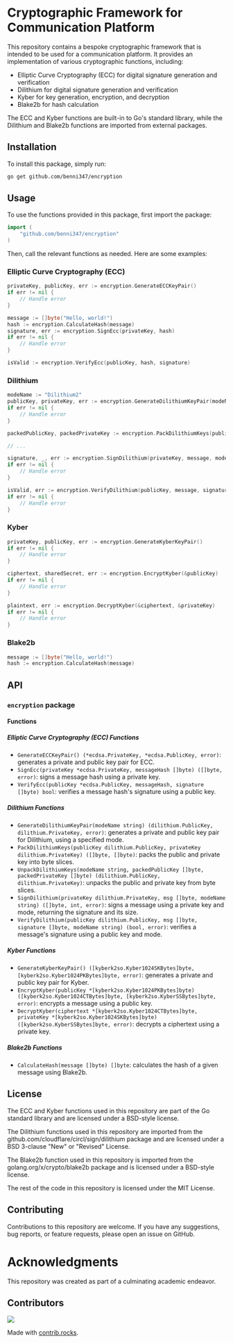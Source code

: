 # **Cryptographic Framework for Communication Platform**

This repository contains a bespoke cryptographic framework that is intended to be used for a communication platform. It provides an implementation of various cryptographic functions, including:

- Elliptic Curve Cryptography (ECC) for digital signature generation and verification
- Dilithium for digital signature generation and verification
- Kyber for key generation, encryption, and decryption
- Blake2b for hash calculation

The ECC and Kyber functions are built-in to Go's standard library, while the Dilithium and Blake2b functions are imported from external packages.

## Installation

To install this package, simply run:

```bash
go get github.com/benni347/encryption
```

## Usage

To use the functions provided in this package, first import the package:

```go
import (
    "github.com/benni347/encryption"
)
```

Then, call the relevant functions as needed. Here are some examples:

### Elliptic Curve Cryptography (ECC)

```go
privateKey, publicKey, err := encryption.GenerateECCKeyPair()
if err != nil {
    // Handle error
}

message := []byte("Hello, world!")
hash := encryption.CalculateHash(message)
signature, err := encryption.SignEcc(privateKey, hash)
if err != nil {
    // Handle error
}

isValid := encryption.VerifyEcc(publicKey, hash, signature)
```

### Dilithium

```go
modeName := "Dilithium2"
publicKey, privateKey, err := encryption.GenerateDilithiumKeyPair(modeName)
if err != nil {
    // Handle error
}

packedPublicKey, packedPrivateKey := encryption.PackDilithiumKeys(publicKey, privateKey)

// ...

signature, _, err := encryption.SignDilithium(privateKey, message, modeName)
if err != nil {
    // Handle error
}

isValid, err := encryption.VerifyDilithium(publicKey, message, signature, modeName)
if err != nil {
    // Handle error
}
```

### Kyber

```go
privateKey, publicKey, err := encryption.GenerateKyberKeyPair()
if err != nil {
    // Handle error
}

ciphertext, sharedSecret, err := encryption.EncryptKyber(&publicKey)
if err != nil {
    // Handle error
}

plaintext, err := encryption.DecryptKyber(&ciphertext, &privateKey)
if err != nil {
    // Handle error
}
```

### Blake2b

```go
message := []byte("Hello, world!")
hash := encryption.CalculateHash(message)
```

## API

### `encryption` package

#### Functions

##### Elliptic Curve Cryptography (ECC) Functions

- `GenerateECCKeyPair() (*ecdsa.PrivateKey, *ecdsa.PublicKey, error)`: generates a private and public key pair for ECC.
- `SignEcc(privateKey *ecdsa.PrivateKey, messageHash []byte) ([]byte, error)`: signs a message hash using a private key.
- `VerifyEcc(publicKey *ecdsa.PublicKey, messageHash, signature []byte) bool`: verifies a message hash's signature using a public key.

##### Dilithium Functions

- `GenerateDilithiumKeyPair(modeName string) (dilithium.PublicKey, dilithium.PrivateKey, error)`: generates a private and public key pair for Dilithium, using a specified mode.
- `PackDilithiumKeys(publicKey dilithium.PublicKey, privateKey dilithium.PrivateKey) ([]byte, []byte)`: packs the public and private key into byte slices.
- `UnpackDilithiumKeys(modeName string, packedPublicKey []byte, packedPrivateKey []byte) (dilithium.PublicKey, dilithium.PrivateKey)`: unpacks the public and private key from byte slices.
- `SignDilithium(privateKey dilithium.PrivateKey, msg []byte, modeName string) ([]byte, int, error)`: signs a message using a private key and mode, returning the signature and its size.
- `VerifyDilithium(publicKey dilithium.PublicKey, msg []byte, signature []byte, modeName string) (bool, error)`: verifies a message's signature using a public key and mode.

##### Kyber Functions

- `GenerateKyberKeyPair() ([kyberk2so.Kyber1024SKBytes]byte, [kyberk2so.Kyber1024PKBytes]byte, error)`: generates a private and public key pair for Kyber.
- `EncryptKyber(publicKey *[kyberk2so.Kyber1024PKBytes]byte) ([kyberk2so.Kyber1024CTBytes]byte, [kyberk2so.KyberSSBytes]byte, error)`: encrypts a message using a public key.
- `DecryptKyber(ciphertext *[kyberk2so.Kyber1024CTBytes]byte, privateKey *[kyberk2so.Kyber1024SKBytes]byte) ([kyberk2so.KyberSSBytes]byte, error)`: decrypts a ciphertext using a private key.

##### Blake2b Functions

- `CalculateHash(message []byte) []byte`: calculates the hash of a given message using Blake2b.

## License

The ECC and Kyber functions used in this repository are part of the Go standard library and are licensed under a BSD-style license.

The Dilithium functions used in this repository are imported from the github.com/cloudflare/circl/sign/dilithium package and are licensed under a BSD 3-clause "New" or "Revised" License.

The Blake2b function used in this repository is imported from the golang.org/x/crypto/blake2b package and is licensed under a BSD-style license.

The rest of the code in this repository is licensed under the MIT License.

## Contributing

Contributions to this repository are welcome. If you have any suggestions, bug reports, or feature requests, please open an issue on GitHub.

# Acknowledgments

This repository was created as part of a culminating academic endeavor.

## Contributors

<a href="https://github.com/benni347/encryption/graphs/contributors">
  <img src="https://contrib.rocks/image?repo=benni347/encryption" />
</a>

Made with [contrib.rocks](https://contrib.rocks).
